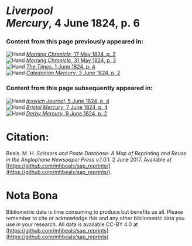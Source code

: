 # *Liverpool Mercury*, 4 June 1824, p. 6  
  
### Content from this page previously appeared in:  
![Hand](http://scissorsandpaste.net/wp-content/uploads/2017/06/smallhandpointer.png) [*Morning Chronicle*, 17 May 1824, p. 2](https://mhbeals.github.io/sap_html/Morning-Chronicle/Morning-Chronicle-17-May-1824-p-2)  
![Hand](http://scissorsandpaste.net/wp-content/uploads/2017/06/smallhandpointer.png) [*Morning Chronicle*, 31 May 1824, p. 3](https://mhbeals.github.io/sap_html/Morning-Chronicle/Morning-Chronicle-31-May-1824-p-3)  
![Hand](http://scissorsandpaste.net/wp-content/uploads/2017/06/smallhandpointer.png) [*The Times*, 1 June 1824, p. 4](https://mhbeals.github.io/sap_html/The-Times/The-Times-1-June-1824-p-4)  
![Hand](http://scissorsandpaste.net/wp-content/uploads/2017/06/smallhandpointer.png) [*Caledonian Mercury*, 3 June 1824, p. 2](https://mhbeals.github.io/sap_html/Caledonian-Mercury/Caledonian-Mercury-3-June-1824-p-2)  
  
### Content from this page subsequently appeared in:  
![Hand](http://scissorsandpaste.net/wp-content/uploads/2017/06/smallhandpointer.png) [*Ipswich Journal*, 5 June 1824, p. 4](https://mhbeals.github.io/sap_html/Ipswich-Journal/Ipswich-Journal-5-June-1824-p-4)  
![Hand](http://scissorsandpaste.net/wp-content/uploads/2017/06/smallhandpointer.png) [*Bristol Mercury*, 7 June 1824, p. 4](https://mhbeals.github.io/sap_html/Bristol-Mercury/Bristol-Mercury-7-June-1824-p-4)  
![Hand](http://scissorsandpaste.net/wp-content/uploads/2017/06/smallhandpointer.png) [*Derby Mercury*, 9 June 1824, p. 2](https://mhbeals.github.io/sap_html/Derby-Mercury/Derby-Mercury-9-June-1824-p-2)  


# Citation: 

Beals. M. H. *Scissors and Paste Database: A Map of Reprinting and Reuse in the Anglophone Newspaper Press v.1.0.1.* 2 June 2017. Available at [https://github.com/mhbeals/sap_reprints/](https://github.com/mhbeals/sap_reprints/). 

# Nota Bona

Bibliometric data is time consuming to produce but benefits us all. Please remember to cite or acknowledge this and any other bibliometric data you use in your research. All data is available CC-BY 4.0 at [https://github.com/mhbeals/sap_reprints](https://github.com/mhbeals/sap_reprints)
